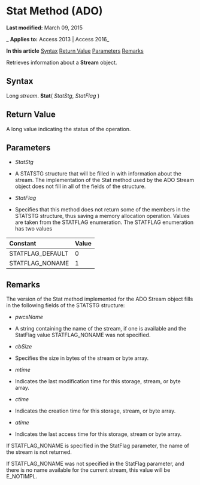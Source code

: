 
# Stat Method (ADO)

 **Last modified:** March 09, 2015

 _ **Applies to:** Access 2013 | Access 2016_

 **In this article**
[Syntax](#sectionSection1)
[Return Value](#sectionSection2)
[Parameters](#sectionSection3)
[Remarks](#sectionSection4)



Retrieves information about a  **Stream** object.

## Syntax
<a name="sectionSection1"> </a>

Long  _stream_. **Stat**( _StatStg_, _StatFlag_ )


## Return Value
<a name="sectionSection2"> </a>

A long value indicating the status of the operation.


## Parameters
<a name="sectionSection3"> </a>


-  _StatStg_
    
- A STATSTG structure that will be filled in with information about the stream. The implementation of the Stat method used by the ADO Stream object does not fill in all of the fields of the structure.
    
-  _StatFlag_
    
- Specifies that this method does not return some of the members in the STATSTG structure, thus saving a memory allocation operation. Values are taken from the STATFLAG enumeration. The STATFLAG enumeration has two values
    

|**Constant**|**Value**|
|:-----|:-----|
|STATFLAG_DEFAULT|0|
|STATFLAG_NONAME|1|

## Remarks
<a name="sectionSection4"> </a>

The version of the Stat method implemented for the ADO Stream object fills in the following fields of the STATSTG structure:


-  _pwcsName_
    
- A string containing the name of the stream, if one is available and the StatFlag value STATFLAG_NONAME was not specified.
    
-  _cbSize_
    
- Specifies the size in bytes of the stream or byte array.
    
-  _mtime_
    
- Indicates the last modification time for this storage, stream, or byte array.
    
-  _ctime_
    
- Indicates the creation time for this storage, stream, or byte array.
    
-  _atime_
    
- Indicates the last access time for this storage, stream or byte array.
    
If STATFLAG_NONAME is specified in the StatFlag parameter, the name of the stream is not returned.

If STATFLAG_NONAME was not specified in the StatFlag parameter, and there is no name available for the current stream, this value will be E_NOTIMPL.

